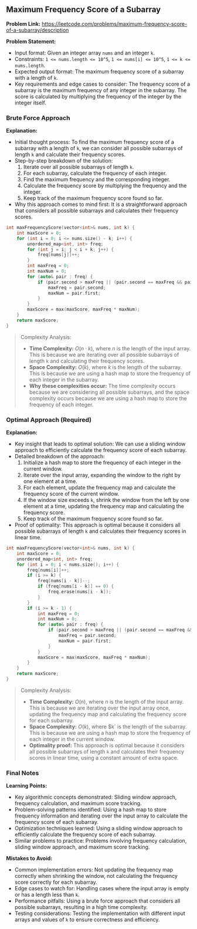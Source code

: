 ## Maximum Frequency Score of a Subarray
**Problem Link:** https://leetcode.com/problems/maximum-frequency-score-of-a-subarray/description

**Problem Statement:**
- Input format: Given an integer array `nums` and an integer `k`.
- Constraints: `1 <= nums.length <= 10^5`, `1 <= nums[i] <= 10^5`, `1 <= k <= nums.length`.
- Expected output format: The maximum frequency score of a subarray with a length of `k`.
- Key requirements and edge cases to consider: The frequency score of a subarray is the maximum frequency of any integer in the subarray. The score is calculated by multiplying the frequency of the integer by the integer itself.

### Brute Force Approach

**Explanation:**
- Initial thought process: To find the maximum frequency score of a subarray with a length of `k`, we can consider all possible subarrays of length `k` and calculate their frequency scores.
- Step-by-step breakdown of the solution:
  1. Iterate over all possible subarrays of length `k`.
  2. For each subarray, calculate the frequency of each integer.
  3. Find the maximum frequency and the corresponding integer.
  4. Calculate the frequency score by multiplying the frequency and the integer.
  5. Keep track of the maximum frequency score found so far.
- Why this approach comes to mind first: It is a straightforward approach that considers all possible subarrays and calculates their frequency scores.

```cpp
int maxFrequencyScore(vector<int>& nums, int k) {
    int maxScore = 0;
    for (int i = 0; i <= nums.size() - k; i++) {
        unordered_map<int, int> freq;
        for (int j = i; j < i + k; j++) {
            freq[nums[j]]++;
        }
        int maxFreq = 0;
        int maxNum = 0;
        for (auto& pair : freq) {
            if (pair.second > maxFreq || (pair.second == maxFreq && pair.first > maxNum)) {
                maxFreq = pair.second;
                maxNum = pair.first;
            }
        }
        maxScore = max(maxScore, maxFreq * maxNum);
    }
    return maxScore;
}
```

> Complexity Analysis:
> - **Time Complexity:** $O(n \cdot k)$, where $n$ is the length of the input array. This is because we are iterating over all possible subarrays of length `k` and calculating their frequency scores.
> - **Space Complexity:** $O(k)$, where $k$ is the length of the subarray. This is because we are using a hash map to store the frequency of each integer in the subarray.
> - **Why these complexities occur:** The time complexity occurs because we are considering all possible subarrays, and the space complexity occurs because we are using a hash map to store the frequency of each integer.

### Optimal Approach (Required)

**Explanation:**
- Key insight that leads to optimal solution: We can use a sliding window approach to efficiently calculate the frequency score of each subarray.
- Detailed breakdown of the approach:
  1. Initialize a hash map to store the frequency of each integer in the current window.
  2. Iterate over the input array, expanding the window to the right by one element at a time.
  3. For each element, update the frequency map and calculate the frequency score of the current window.
  4. If the window size exceeds `k`, shrink the window from the left by one element at a time, updating the frequency map and calculating the frequency score.
  5. Keep track of the maximum frequency score found so far.
- Proof of optimality: This approach is optimal because it considers all possible subarrays of length `k` and calculates their frequency scores in linear time.

```cpp
int maxFrequencyScore(vector<int>& nums, int k) {
    int maxScore = 0;
    unordered_map<int, int> freq;
    for (int i = 0; i < nums.size(); i++) {
        freq[nums[i]]++;
        if (i >= k) {
            freq[nums[i - k]]--;
            if (freq[nums[i - k]] == 0) {
                freq.erase(nums[i - k]);
            }
        }
        if (i >= k - 1) {
            int maxFreq = 0;
            int maxNum = 0;
            for (auto& pair : freq) {
                if (pair.second > maxFreq || (pair.second == maxFreq && pair.first > maxNum)) {
                    maxFreq = pair.second;
                    maxNum = pair.first;
                }
            }
            maxScore = max(maxScore, maxFreq * maxNum);
        }
    }
    return maxScore;
}
```

> Complexity Analysis:
> - **Time Complexity:** $O(n)$, where $n$ is the length of the input array. This is because we are iterating over the input array once, updating the frequency map and calculating the frequency score for each subarray.
> - **Space Complexity:** $O(k)$, where $k` is the length of the subarray. This is because we are using a hash map to store the frequency of each integer in the current window.
> - **Optimality proof:** This approach is optimal because it considers all possible subarrays of length `k` and calculates their frequency scores in linear time, using a constant amount of extra space.

### Final Notes

**Learning Points:**
- Key algorithmic concepts demonstrated: Sliding window approach, frequency calculation, and maximum score tracking.
- Problem-solving patterns identified: Using a hash map to store frequency information and iterating over the input array to calculate the frequency score of each subarray.
- Optimization techniques learned: Using a sliding window approach to efficiently calculate the frequency score of each subarray.
- Similar problems to practice: Problems involving frequency calculation, sliding window approach, and maximum score tracking.

**Mistakes to Avoid:**
- Common implementation errors: Not updating the frequency map correctly when shrinking the window, not calculating the frequency score correctly for each subarray.
- Edge cases to watch for: Handling cases where the input array is empty or has a length less than `k`.
- Performance pitfalls: Using a brute force approach that considers all possible subarrays, resulting in a high time complexity.
- Testing considerations: Testing the implementation with different input arrays and values of `k` to ensure correctness and efficiency.